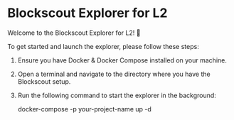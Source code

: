 # Blockscout Explorer for L2

Welcome to the Blockscout Explorer for L2! 🚀

To get started and launch the explorer, please follow these steps:

1. Ensure you have Docker & Docker Compose installed on your machine.

2. Open a terminal and navigate to the directory where you have the Blockscout setup.

3. Run the following command to start the explorer in the background:
   
   docker-compose -p your-project-name up -d
